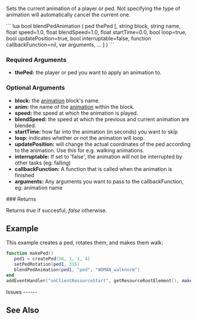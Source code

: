 Sets the current animation of a player or ped. Not specifying the type of animation will automatically cancel the current one.

<section name="Client" class="client" show="true">
``` lua
bool blendPedAnimation ( ped thePed [, string block, string name, float speed=1.0, float blendSpeed=1.0, float startTime=0.0, bool loop=true, bool updatePosition=true, bool interruptable=false, function callbackFunction=nil, var arguments, ... ] )
```

### Required Arguments

-   **thePed:** the player or ped you want to apply an animation to.

### Optional Arguments

-   **block:** the [animation](/docs/Animations.md "wikilink") block's name.
-   **anim:** the name of the [animation](/docs/Animations.md "wikilink") within the block.
-   **speed:** the speed at which the animation is played.
-   **blendSpeed:** the speed at which the previous and current animation are blended.
-   **startTime:** how far into the animation (in seconds) you want to skip
-   **loop:** indicates whether or not the animation will loop.
-   **updatePosition:** will change the actual coordinates of the ped according to the animation. Use this for e.g. walking animations.
-   **interruptable:** If set to 'false', the animation will not be interrupted by other tasks (eg: falling)
-   **callbackFunction:** A function that is called when the animation is finished
-   **arguments:** Any arguments you want to pass to the callbackFunction, eg: animation name

</section>
### Returns

Returns *true* if succesful, *false* otherwise.

Example
-------

<section name="Client" class="client" show="true">
This example creates a ped, rotates them, and makes them walk:

``` lua
function makePed()
   ped1 = createPed(56, 1, 1, 4)
   setPedRotation(ped1, 315)
   blendPedAnimation(ped1, "ped", "WOMAN_walknorm")
end
addEventHandler("onClientResourceStart", getResourceRootElement(), makePed)
```

</section>
Issues
------

See Also
--------
